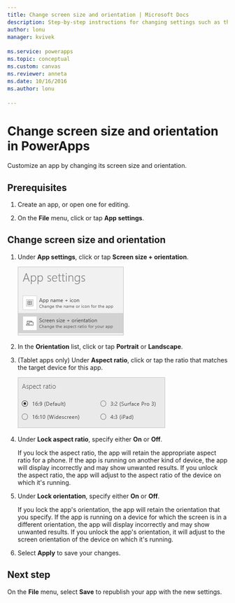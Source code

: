 ```yaml
---
title: Change screen size and orientation | Microsoft Docs
description: Step-by-step instructions for changing settings such as the screen size and orientation
author: lonu
manager: kvivek

ms.service: powerapps
ms.topic: conceptual
ms.custom: canvas
ms.reviewer: anneta
ms.date: 10/16/2016
ms.author: lonu

---
```

# Change screen size and orientation in PowerApps
Customize an app by changing its screen size and orientation.

## Prerequisites
1. Create an app, or open one for editing.

2. On the **File** menu, click or tap **App settings**.

## Change screen size and orientation
1. Under **App settings**, click or tap **Screen size + orientation**.

    ![Option to change the screen size and orientation of an app](./media/set-aspect-ratio-portrait-landscape/size-orientation.png)

2. In the **Orientation** list, click or tap **Portrait** or **Landscape**.

3. (Tablet apps only) Under **Aspect ratio**, click or tap the ratio that matches the target device for this app.

    ![Change the aspect ratio of a tablet app](./media/set-aspect-ratio-portrait-landscape/aspect-tablet.png)

4. Under **Lock aspect ratio**, specify either **On** or **Off**.

    If you lock the aspect ratio, the app will retain the appropriate aspect ratio for a phone. If the app is running on another kind of device, the app will display incorrectly and may show unwanted results. If you unlock the aspect ratio, the app will adjust to the aspect ratio of the device on which it's running.

5. Under **Lock orientation**, specify either **On** or **Off**.

    If you lock the app's orientation, the app will retain the orientation that you specify. If the app is running on a device for which the screen is in a different orientation, the app will display incorrectly and may show unwanted results. If you unlock the app's orientation, it will adjust to the screen orientation of the device on which it's running.

6. Select **Apply** to save your changes.

## Next step
On the **File** menu, select **Save** to republish your app with the new settings.
